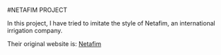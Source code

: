 #NETAFIM PROJECT

In this project, I have tried to imitate the style of Netafim, an international irrigation company. 

Their original website is: [Netafim](https://www.netafim.com/en/)
